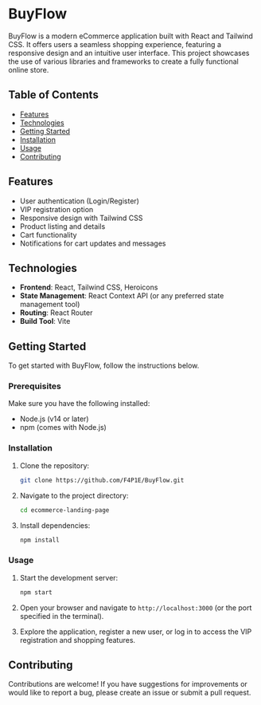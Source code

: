 # BuyFlow

BuyFlow is a modern eCommerce application built with React and Tailwind CSS. It offers users a seamless shopping experience, featuring a responsive design and an intuitive user interface. This project showcases the use of various libraries and frameworks to create a fully functional online store.

## Table of Contents

- [Features](#features)
- [Technologies](#technologies)
- [Getting Started](#getting-started)
- [Installation](#installation)
- [Usage](#usage)
- [Contributing](#contributing)

## Features

- User authentication (Login/Register)
- VIP registration option
- Responsive design with Tailwind CSS
- Product listing and details
- Cart functionality
- Notifications for cart updates and messages

## Technologies

- **Frontend**: React, Tailwind CSS, Heroicons
- **State Management**: React Context API (or any preferred state management tool)
- **Routing**: React Router
- **Build Tool**: Vite

## Getting Started

To get started with BuyFlow, follow the instructions below.

### Prerequisites

Make sure you have the following installed:

- Node.js (v14 or later)
- npm (comes with Node.js)

### Installation

1. Clone the repository:

   ```bash
   git clone https://github.com/F4P1E/BuyFlow.git
   ```

2. Navigate to the project directory:

   ```bash
   cd ecommerce-landing-page
   ```

3. Install dependencies:

   ```bash
   npm install
   ```

### Usage

1. Start the development server:

   ```bash
   npm start
   ```

2. Open your browser and navigate to `http://localhost:3000` (or the port specified in the terminal).

3. Explore the application, register a new user, or log in to access the VIP registration and shopping features.

## Contributing

Contributions are welcome! If you have suggestions for improvements or would like to report a bug, please create an issue or submit a pull request.
